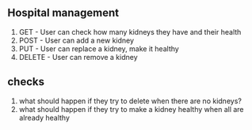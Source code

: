 ## Hospital management 

1. GET - User can check how many kidneys they have and their health
2. POST - User can add a new kidney 
3. PUT - User can replace a kidney, make it healthy
4. DELETE - User can remove a kidney

## checks
1. what should happen if they try to delete when there are no kidneys?
2. what should happen if they try to make a kidney healthy when all are already healthy  